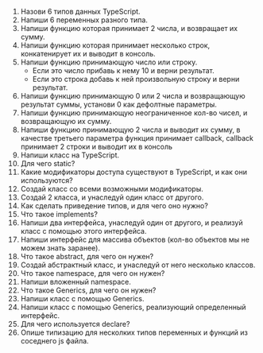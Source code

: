 1. Назови 6 типов данных TypeScript.
2. Напиши 6 переменных разного типа.
3. Напиши функцию которая принимает 2 числа, и возвращает их сумму.
4. Напиши функцию которая принимает несколько строк, конкатенирует их и выводит в консоль.
5. Напиши функцию принимающую число или строку. 
	- Если это число прибавь к нему 10 и верни результат.
	- Если это строка добавь к ней произвольную строку и верни результат.
6. Напиши функцию принимающую 0 или 2 числа и возвращающую результат суммы, установи 0 как дефолтные параметры.
7. Напиши функцию принимающую неограниченное кол-во чисел, и возвращающую их сумму.
8. Напиши функцию принимающую 2 числа и выводит их сумму, в качестве третьего параметра функция принимает callback, callback принимает 2 строки и выводит их в консоль
9. Напиши класс на TypeScript.
10. Для чего static?
11. Какие модификаторы доступа существуют в TypeScript, и как они используются?
12. Создай класс со всеми возможными модификаторы.
13. Создай 2 класса, и унаследуй один класс от другого.
14. Как сделать приведение типов, и для чего оно нужно?
15. Что такое implements?
16. Напиши два интерфейса, унаследуй один от другого, и реализуй класс с помощью этого интерфейса.
17. Напиши интерфейс для массива объектов (кол-во объектов мы не можем знать заранее).
18. Что такое abstract, для чего он нужен?
19. Создай абстрактный класс, и унаследуй от него несколько классов.
20. Что такое namespace, для чего он нужен?
21. Напиши вложенный namespace.
22. Что такое Generics, для чего он нужен?
23. Напиши класс с помощью Generics.
24. Напиши класс с помощью Generics, реализующий определенный интерфейс.
25. Для чего используется declare?
26. Опише типизацию для несколких типов переменных и функций из соседнего js файла.